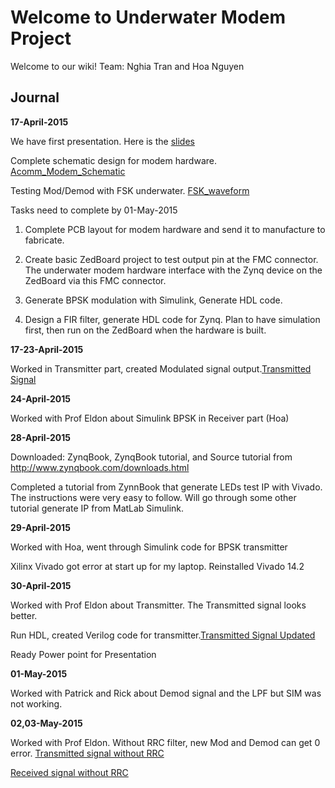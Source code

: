 # Welcome to Underwater Modem Project

Welcome to our wiki! 
Team: Nghia Tran and Hoa Nguyen

## Journal

**17-April-2015**

We have first presentation. Here is the [slides](https://bitbucket.org/txnghia/capstone/downloads/Progress_04162015.pptx)

Complete schematic design for modem hardware.  [Acomm_Modem_Schematic](https://bitbucket.org/txnghia/capstone/downloads/PCB_Acomm_Project.pdf)

Testing Mod/Demod with FSK underwater. [FSK_waveform](https://bitbucket.org/txnghia/capstone/wiki/FSK%20test%20underwater)

Tasks need to complete by 01-May-2015

1. Complete PCB layout for modem hardware and send it to manufacture to fabricate.
 
2. Create basic ZedBoard project to test output pin at the FMC connector.  The underwater modem hardware interface with the Zynq device on the ZedBoard via this FMC connector.

3. Generate BPSK modulation with Simulink, Generate HDL code.

4. Design a FIR filter, generate HDL code for Zynq. Plan to have simulation first, then run on the ZedBoard when the hardware is built.

**17-23-April-2015**

Worked in Transmitter part, created Modulated signal output.[Transmitted Signal](https://bitbucket.org/txnghia/capstone/wiki/Transmitted%20Signal)

**24-April-2015**

Worked with Prof Eldon about Simulink BPSK in Receiver part (Hoa)

**28-April-2015**

Downloaded: ZynqBook, ZynqBook tutorial, and Source tutorial from http://www.zynqbook.com/downloads.html

Completed a tutorial from ZynnBook that generate LEDs test IP with Vivado.  The instructions were very easy to follow.  Will go through some other tutorial generate IP from MatLab Simulink.

**29-April-2015**

Worked with Hoa, went through Simulink code for BPSK transmitter

Xilinx Vivado got error at start up for my laptop. Reinstalled Vivado 14.2

**30-April-2015**

Worked with Prof Eldon about Transmitter.  The Transmitted signal looks better.

Run HDL, created Verilog code for transmitter.[Transmitted Signal Updated]( https://bitbucket.org/repo/Lx4j45/images/3662998166-Transmitter_Updated.PNG)

Ready Power point for Presentation

**01-May-2015**

Worked with Patrick and Rick about Demod signal and the LPF but SIM was not working.

**02,03-May-2015**

Worked with Prof Eldon. Without RRC filter, new Mod and Demod can get 0 error. [Transmitted signal without RRC ](https://bitbucket.org/repo/Lx4j45/images/2333873457-Transmited%20signal.PNG)

 [Received signal without RRC ](https://bitbucket.org/repo/Lx4j45/images/1451673545-Receiver%20without%20RRC.PNG)


